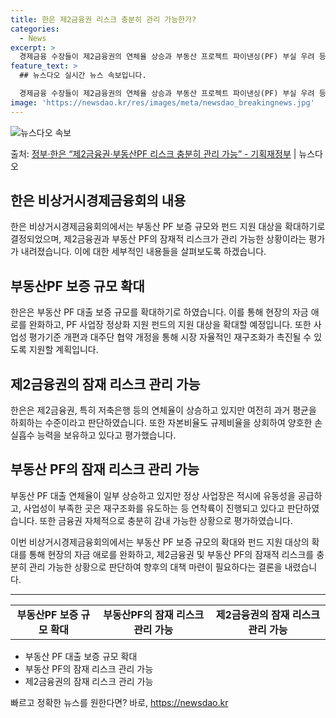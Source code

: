 ```yaml
---
title: 한은 제2금융권 리스크 충분히 관리 가능한가?
categories:
  - News
excerpt: >
  경제금융 수장들이 제2금융권의 연체율 상승과 부동산 프로젝트 파이낸싱(PF) 부실 우려 등 잠재 리스크에 대…
feature_text: >
  ## 뉴스다오 실시간 뉴스 속보입니다.

  경제금융 수장들이 제2금융권의 연체율 상승과 부동산 프로젝트 파이낸싱(PF) 부실 우려 등 잠재 리스크에 대…
image: 'https://newsdao.kr/res/images/meta/newsdao_breakingnews.jpg'
---
```


![뉴스다오 속보](https://newsdao.kr/res/images/meta/newsdao_breakingnews.jpg)

<p>출처: <a href="https://newsdao.kr/3392" rel="dofollow">정부·한은 “제2금융권·부동산PF 리스크 충분히 관리 가능” - 기획재정부</a> | 뉴스다오</p>

<h2 data-ke-size="size26">한은 비상거시경제금융회의 내용</h2>
<p data-ke-size="size16">한은 비상거시경제금융회의에서는 부동산 PF 보증 규모와 펀드 지원 대상을 확대하기로 결정되었으며, 제2금융권과 부동산 PF의 잠재적 리스크가 관리 가능한 상황이라는 평가가 내려졌습니다. 이에 대한 세부적인 내용들을 살펴보도록 하겠습니다. </p>

<h2 data-ke-size="size26">부동산PF 보증 규모 확대</h2>
<p data-ke-size="size16">한은은 부동산 PF 대출 보증 규모를 확대하기로 하였습니다. 이를 통해 현장의 자금 애로를 완화하고, PF 사업장 정상화 지원 펀드의 지원 대상을 확대할 예정입니다. 또한 사업성 평가기준 개편과 대주단 협약 개정을 통해 시장 자율적인 재구조화가 촉진될 수 있도록 지원할 계획입니다.</p>

<h2 data-ke-size="size26">제2금융권의 잠재 리스크 관리 가능</h2>
<p data-ke-size="size16">한은은 제2금융권, 특히 저축은행 등의 연체율이 상승하고 있지만 여전히 과거 평균을 하회하는 수준이라고 판단하였습니다. 또한 자본비율도 규제비율을 상회하여 양호한 손실흡수 능력을 보유하고 있다고 평가했습니다.</p>

<h2 data-ke-size="size26">부동산 PF의 잠재 리스크 관리 가능</h2>
<p data-ke-size="size16">부동산 PF 대출 연체율이 일부 상승하고 있지만 정상 사업장은 적시에 유동성을 공급하고, 사업성이 부족한 곳은 재구조화를 유도하는 등 연착륙이 진행되고 있다고 판단하였습니다. 또한 금융권 자체적으로 충분히 감내 가능한 상황으로 평가하였습니다.</p>

<p data-ke-size="size16">이번 비상거시경제금융회의에서는 부동산 PF 보증 규모의 확대와 펀드 지원 대상의 확대를 통해 현장의 자금 애로를 완화하고, 제2금융권 및 부동산 PF의 잠재적 리스크를 충분히 관리 가능한 상황으로 판단하여 향후의 대책 마련이 필요하다는 결론을 내렸습니다. </p>

<hr>
<p data-ke-size="size16"></p>

<table>
  <tbody>
    <tr>
      <td style="text-align: center; height: 17px;"><b>부동산PF 보증 규모 확대</b></td>
      <td style="text-align: center; height: 17px;"><b>부동산PF의 잠재 리스크 관리 가능</b></td>
      <td style="text-align: center; height: 17px;"><b>제2금융권의 잠재 리스크 관리 가능</b></td>
    </tr>
  </tbody>
</table>

<ul>
  <li>부동산 PF 대출 보증 규모 확대</li>
  <li>부동산 PF의 잠재 리스크 관리 가능</li>
  <li>제2금융권의 잠재 리스크 관리 가능</li>
</ul>
 

빠르고 정확한 뉴스를 원한다면? 바로, <a href="https://newsdao.kr" rel="dofollow">https://newsdao.kr</a>


